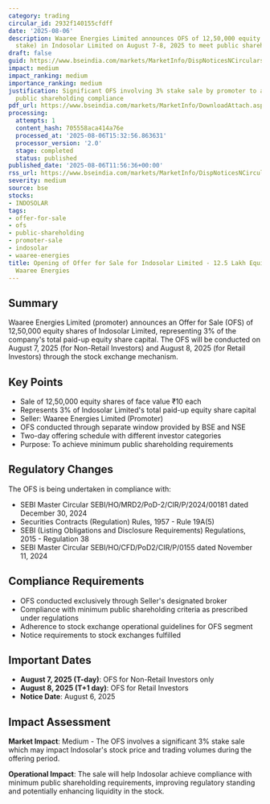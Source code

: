 ```yaml
---
category: trading
circular_id: 2932f140155cfdff
date: '2025-08-06'
description: Waaree Energies Limited announces OFS of 12,50,000 equity shares (3%
  stake) in Indosolar Limited on August 7-8, 2025 to meet public shareholding requirements.
draft: false
guid: https://www.bseindia.com/markets/MarketInfo/DispNoticesNCirculars.aspx?Noticeid={BCCB4424-F053-4F70-B750-456F94373079}&noticeno=20250806-26&dt=08/06/2025&icount=26&totcount=57&flag=0
impact: medium
impact_ranking: medium
importance_ranking: medium
justification: Significant OFS involving 3% stake sale by promoter to achieve minimum
  public shareholding compliance
pdf_url: https://www.bseindia.com/markets/MarketInfo/DownloadAttach.aspx?id=20250806-26&attachedId=d982bb61-00e4-4005-8854-b6930a9e4050
processing:
  attempts: 1
  content_hash: 705558aca414a76e
  processed_at: '2025-08-06T15:32:56.863631'
  processor_version: '2.0'
  stage: completed
  status: published
published_date: '2025-08-06T11:56:36+00:00'
rss_url: https://www.bseindia.com/markets/MarketInfo/DispNoticesNCirculars.aspx?Noticeid={BCCB4424-F053-4F70-B750-456F94373079}&noticeno=20250806-26&dt=08/06/2025&icount=26&totcount=57&flag=0
severity: medium
source: bse
stocks:
- INDOSOLAR
tags:
- offer-for-sale
- ofs
- public-shareholding
- promoter-sale
- indosolar
- waaree-energies
title: Opening of Offer for Sale for Indosolar Limited - 12.5 Lakh Equity Shares by
  Waaree Energies
---
```


## Summary

Waaree Energies Limited (promoter) announces an Offer for Sale (OFS) of 12,50,000 equity shares of Indosolar Limited, representing 3% of the company's total paid-up equity share capital. The OFS will be conducted on August 7, 2025 (for Non-Retail Investors) and August 8, 2025 (for Retail Investors) through the stock exchange mechanism.

## Key Points

- Sale of 12,50,000 equity shares of face value ₹10 each
- Represents 3% of Indosolar Limited's total paid-up equity share capital
- Seller: Waaree Energies Limited (Promoter)
- OFS conducted through separate window provided by BSE and NSE
- Two-day offering schedule with different investor categories
- Purpose: To achieve minimum public shareholding requirements

## Regulatory Changes

The OFS is being undertaken in compliance with:
- SEBI Master Circular SEBI/HO/MRD2/PoD-2/CIR/P/2024/00181 dated December 30, 2024
- Securities Contracts (Regulation) Rules, 1957 - Rule 19A(5)
- SEBI (Listing Obligations and Disclosure Requirements) Regulations, 2015 - Regulation 38
- SEBI Master Circular SEBI/HO/CFD/PoD2/CIR/P/0155 dated November 11, 2024

## Compliance Requirements

- OFS conducted exclusively through Seller's designated broker
- Compliance with minimum public shareholding criteria as prescribed under regulations
- Adherence to stock exchange operational guidelines for OFS segment
- Notice requirements to stock exchanges fulfilled

## Important Dates

- **August 7, 2025 (T-day)**: OFS for Non-Retail Investors only
- **August 8, 2025 (T+1 day)**: OFS for Retail Investors
- **Notice Date**: August 6, 2025

## Impact Assessment

**Market Impact**: Medium - The OFS involves a significant 3% stake sale which may impact Indosolar's stock price and trading volumes during the offering period.

**Operational Impact**: The sale will help Indosolar achieve compliance with minimum public shareholding requirements, improving regulatory standing and potentially enhancing liquidity in the stock.